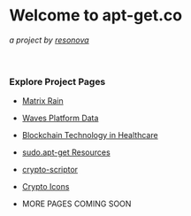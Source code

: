 # Welcome to apt-get.co
 _a project by [resonova](https://www.resonova.com)_
<br>
<br>
<br>

### Explore Project Pages

- [Matrix Rain](http://www.apt-get.co/matrix.html)

- [Waves Platform Data](http://www.apt-get.co/waves.html)

- [Blockchain Technology in Healthcare](http://www.apt-get.co/medical-blockchain.html)

- [sudo.apt-get Resources](http://sudo.apt-get.co)

- [crypto-scriptor](http://www.apt-get.co/crypto-scriptor.html)

- [Crypto Icons](http://www.apt-get.co/docs/assets/crypto-icons/index.html)

- MORE PAGES COMING SOON
